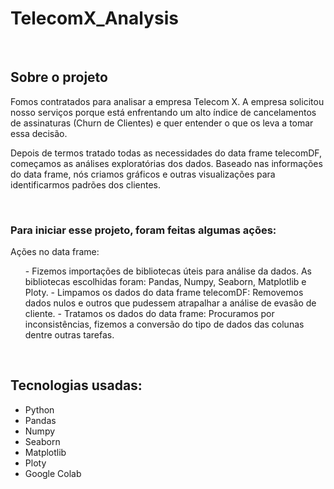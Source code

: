 # TelecomX_Analysis
<br>

<h2>Sobre o projeto</h2>

<p>Fomos contratados para analisar a empresa Telecom X. A empresa solicitou nosso serviços porque está enfrentando um alto índice de cancelamentos de assinaturas (Churn de Clientes) e quer entender o que os leva a tomar essa decisão.

Depois de termos tratado todas as necessidades do data frame telecomDF, começamos as análises exploratórias dos dados. Baseado nas informações do data frame, nós criamos gráficos e outras visualizações para identificarmos padrões dos clientes.</p>
<br>

<h3>Para iniciar esse projeto, foram feitas algumas ações:</h3>
  
<p>Ações no data frame:
  <ul>
    - Fizemos importações de bibliotecas úteis para análise da dados. As bibliotecas escolhidas foram: Pandas, Numpy, Seaborn, Matplotlib e Ploty.
    - Limpamos os dados do data frame telecomDF: Removemos dados nulos e outros que pudessem atrapalhar a análise de evasão de cliente.
    - Tratamos os dados do data frame: Procuramos por inconsistências, fizemos a conversão do tipo de dados das colunas dentre outras tarefas.
  </ul></p>

  <br>

  <h2>Tecnologias usadas:</h2>

  <ul>
  <li>Python</li>
  <li>Pandas</li>
  <li>Numpy</li>
  <li>Seaborn</li>
  <li>Matplotlib</li>
  <li>Ploty</li>
  <li>Google Colab</li>
  </ul>
  

  
  
